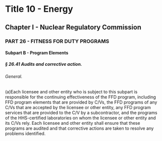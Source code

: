 
# Title 10 - Energy
## Chapter I - Nuclear Regulatory Commission
### PART 26 - FITNESS FOR DUTY PROGRAMS
#### Subpart B - Program Elements
##### § 26.41 Audits and corrective action.
###### General.

(a)Each licensee and other entity who is subject to this subpart is responsible for the continuing effectiveness of the FFD program, including FFD program elements that are provided by C/Vs, the FFD programs of any C/Vs that are accepted by the licensee or other entity, any FFD program services that are provided to the C/V by a subcontractor, and the programs of the HHS-certified laboratories on whom the licensee or other entity and its C/Vs rely. Each licensee and other entity shall ensure that these programs are audited and that corrective actions are taken to resolve any problems identified.
